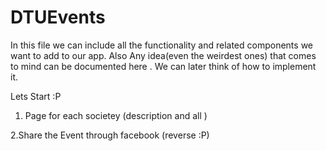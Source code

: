 # DTUEvents

In this file we can include all the functionality and related components we want to add to our app. Also Any idea(even the weirdest ones) that comes to mind can be documented here . 
We can later think of how to implement it. 

Lets Start :P

1. Page for each societey (description and all )

2.Share the Event through facebook (reverse :P)
